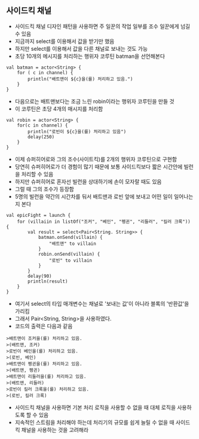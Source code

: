 ## 사이드킥 채널
- 사이드킥 채널 디자인 패턴을 사용하면 주 일꾼의 작업 일부를 조수 일꾼에게 넘길 수 있음
- 지금까지 select를 이용해서 값을 받기만 했음
- 하지만 select를 이용해서 값을 다른 채널로 보내는 것도 가능
- 초당 10개의 메시지를 처리하는 행위자 코루틴 batman을 선언해본다
```
val batman = actor<String> {
    for ( c in channel) {
        println("배트맨이 ${c}을(를) 처리하고 있음.")
    }
}
```
- 다음으로는 배트맨보다는 조금 느린 robin이라는 행위자 코루틴을 만들 것
- 이 코루틴은 초당 4개의 매시지를 처리함
```
val robin = actor<String> {
    for(c in channel) {
        println("로빈이 ${c}을(를) 처리하고 있음")
        delay(250)
    }
}
```
- 이제 슈퍼히어로와 그의 조수(사이트킥)를 2개의 행위자 코루틴으로 구현함
- 당연히 슈퍼히어로가 더 경험이 많기 때문에 보통 사이드킥보다 짧은 시간안에 빌런을 처리할 수 있음
- 하지만 슈퍼히어로 혼자선 빌런을 상대하기에 손이 모자랄 때도 있음
- 그럴 때 그의 조수가 등장함
- 5명의 빌런을 약간의 시간차를 둬서 배트맨과 로빈 앞에 보내고 어떤 일이 일어나는지 본다
```
val epicFight = launch {
    for (villaiin in listOf("조커", "베인", "펭귄", "리들러", "킬러 크록")) {
        val result = select<Pair<String. String>> {
            batman.onSend(villain) {
                "배트맨" to villain
            }
            robin.onSend(villain) {
                "로빈" to villain
            }
        }
        delay(90)
        println(result)
    }
}
```
- 여기서 select의 타입 매개변수는 채널로 '보내는 값'이 아니라 블록의 '반환값'을 가리킴
- 그래서 Pair<String, String>을 사용하였다.
- 코드의 출력은 다음과 같음
```
>배트맨이 조커을(를) 처리하고 있음.
>(배트맨, 조커)
>로빈이 베인을(를) 처리하고 있음.
>(로빈, 베인)
>배트맨이 펭귄을(를) 처리하고 있음.
>(배트맨, 펭귄)
>배트맨이 리들러을(를) 처리하고 있음.
>(배트맨, 리들러)
>로빈이 킬러 크록을(를) 처리하고 있음.
>(로빈, 킬러 크록)

```
- 사이드킥 채널을 사용하면 기본 처리 로직을 사용할 수 없을 때 대체 로직을 사용하도록 할 수 있음
- 지속적인 스트림을 처리해야 하는데 처리기의 규모를 쉽게 늘릴 수 없을 때 사이드킥 채널을 사용하는 것을 고려해라